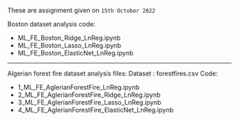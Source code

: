 These are assignment given on `15th October 2022`

Boston dataset analysis code:
<ul>
  <li>ML_FE_Boston_Ridge_LnReg.ipynb</li>
  <li>ML_FE_Boston_Lasso_LnReg.ipynb</li>
  <li>ML_FE_Boston_ElasticNet_LnReg.ipynb</li>
</ul>

<hr/>

Algerian forest fire dataset analysis files:
Dataset : forestfires.csv
Code: 
<ul>
  <li>1_ML_FE_AglerianForestFire_LnReg.ipynb</li>
  <li>2_ML_FE_AglerianForestFire_Ridge_LnReg.ipynb</li>
  <li>3_ML_FE_AglerianForestFire_Lasso_LnReg.ipynb</li>
  <li>4_ML_FE_AglerianForestFire_ElasticNet_LnReg.ipynb</li>
</ul>

